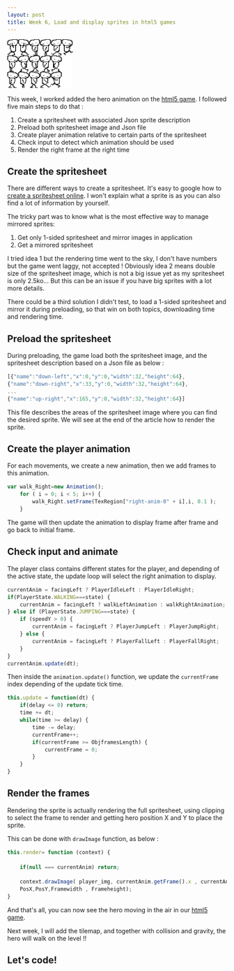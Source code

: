 ```yaml
---
layout: post
title: Week 6, Load and display sprites in html5 games
---
```



<img src="/images/posts/2015-10-23/excerpt.png" alt="excerpt picture" style="width:150px;height:111px;">

This week, I worked added the hero animation on the [html5 game](http://givemehtml5.github.io).
I followed five main steps to do that :
1. Create a spritesheet with associated Json sprite description
2. Preload both spritesheet image and Json file
3. Create player animation relative to certain parts of the spritesheet
4. Check input to detect which animation should be used
5. Render the right frame at the right time


## <a name="create_spritesheet"></a>Create the spritesheet

There are different ways to create a spritesheet. It's easy to google how to [create a spritesheet online](https://www.google.fr/?gws_rd=ssl#q=create%20sprite%20sheet%20online).
I won't explain what a sprite is as you can also find a lot of information by yourself.

The tricky part was to know what is the most effective way to manage mirrored sprites:
1. Get only 1-sided spritesheet and mirror images in application
2. Get a mirrored spritesheet

I tried idea 1 but the rendering time went to the sky, I don't have numbers but the game went laggy, not accepted !
Obviously idea 2 means double size of the spritesheet image, which is not a big issue yet as my spritesheet is only 2.5ko... But this can be an issue if you have big sprites with a lot more details.

There could be a third solution I didn't test, to load a 1-sided spritesheet and mirror it during preloading, so that win on both topics, downloading time and rendering time.

## <a name="preload_spritesheet"></a>Preload the spritesheet

During preloading, the game load both the spritesheet image, and the spritesheet description based on a Json file as below :

```javascript
[{"name":"down-left","x":0,"y":0,"width":32,"height":64},
{"name":"down-right","x":33,"y":0,"width":32,"height":64},
...
{"name":"up-right","x":165,"y":0,"width":32,"height":64}]
```

This file describes the areas of the spritesheet image where you can find the desired sprite.
We will see at the end of the article how to render the sprite.


## <a name="create_player_animation"></a>Create the player animation

For each movements, we create a new animation, then we add frames to this animation.

```javascript
var walk_Right=new Animation();
	for ( i = 0; i < 5; i++) {
		walk_Right.setFrame(TexRegion["right-anim-0" + i],i, 0.1 );	
	}
```

The game will then update the animation to display frame after frame and go back to initial frame.


## <a name="check_input"></a>Check input and animate

The player class contains different states for the player, and depending of the active state, the update loop will select the right animation to display.

```javascript
currentAnim = facingLeft ? PlayerIdleLeft : PlayerIdleRight;
if(PlayerState.WALKING===state) {
	currentAnim = facingLeft ? walkLeftAnimation : walkRightAnimation;
} else if (PlayerState.JUMPING===state) {
	if (speedY > 0) {
		currentAnim = facingLeft ? PlayerJumpLeft : PlayerJumpRight;
	} else {
		currentAnim = facingLeft ? PlayerFallLeft : PlayerFallRight;
	}
}
currentAnim.update(dt);
```

Then inside the `animation.update()` function, we update the `currentFrame` index depending of the update tick time.

```javascript
this.update = function(dt) {
	if(delay <= 0) return;
	time += dt;
	while(time >= delay) {
		time -= delay;
		currentFrame++;
		if(currentFrame >= ObjframesLength) {
			currentFrame = 0;
		}
	}
}
```

## <a name="render_sprite"></a>Render the frames

Rendering the sprite is actually rendering the full spritesheet, using clipping to select the frame to render and getting hero position X and Y to place the sprite.

This can be done with `drawImage` function, as below :

```javascript
this.render= function (context) {

	if(null === currentAnim) return;
			
	context.drawImage( player_img, currentAnim.getFrame().x , currentAnim.getFrame().y, Framewidth, Frameheight,
	PosX,PosY,Framewidth , Frameheight);
}
```

And that's all, you can now see the hero moving in the air in our [html5 game](http://givemehtml5.github.io).

Next week, I will add the tilemap, and together with collision and gravity, the hero will walk on the level !! 

## Let's code!
